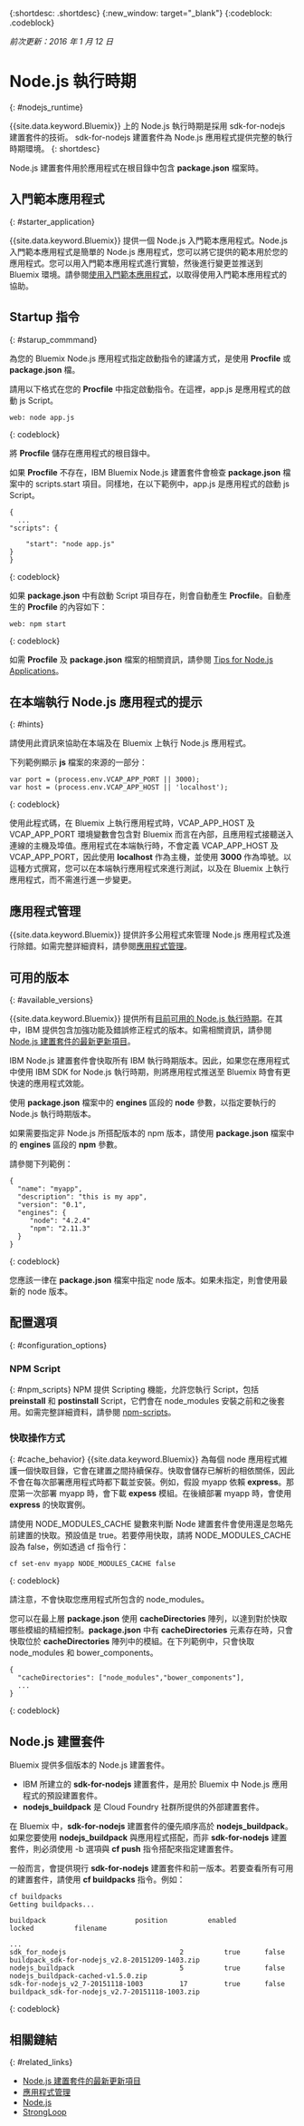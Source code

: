 {:shortdesc: .shortdesc}
{:new_window: target="_blank"}
{:codeblock: .codeblock}

*前次更新：2016 年 1 月 12 日*

# Node.js 執行時期
{: #nodejs_runtime}

{{site.data.keyword.Bluemix}} 上的 Node.js 執行時期是採用 sdk-for-nodejs 建置套件的技術。
sdk-for-nodejs 建置套件為 Node.js 應用程式提供完整的執行時期環境。
{: shortdesc}

Node.js 建置套件用於應用程式在根目錄中包含 **package.json** 檔案時。

## 入門範本應用程式
{: #starter_application}

{{site.data.keyword.Bluemix}} 提供一個 Node.js 入門範本應用程式。Node.js 入門範本應用程式是簡單的 Node.js 應用程式，您可以將它提供的範本用於您的應用程式。您可以用入門範本應用程式進行實驗，然後進行變更並推送到 Bluemix 環境。請參閱[使用入門範本應用程式](../../cfapps/starter_app_usage.html)，以取得使用入門範本應用程式的協助。

## Startup 指令
{: #starup_commmand}

為您的 Bluemix Node.js 應用程式指定啟動指令的建議方式，是使用 **Procfile** 或 **package.json** 檔。

請用以下格式在您的 **Procfile** 中指定啟動指令。在這裡，app.js 是應用程式的啟動 js Script。
```
web: node app.js
```
{: codeblock}

將 **Procfile** 儲存在應用程式的根目錄中。

如果 **Procfile** 不存在，IBM Bluemix Node.js 建置套件會檢查 **package.json** 檔案中的 scripts.start 項目。同樣地，在以下範例中，app.js 是應用程式的啟動 js Script。
```
{
  ...   
"scripts": {

    "start": "node app.js"
}
}
```
{: codeblock}

如果 **package.json** 中有啟動 Script 項目存在，則會自動產生 **Procfile**。自動產生的 **Procfile** 的內容如下：
```
web: npm start
```
{: codeblock}

如需 **Procfile** 及 **package.json** 檔案的相關資訊，請參閱 [Tips for Node.js Applications](https://docs.cloudfoundry.org/buildpacks/node/node-tips.html)。

## 在本端執行 Node.js 應用程式的提示
{: #hints}

請使用此資訊來協助在本端及在 Bluemix 上執行 Node.js 應用程式。

下列範例顯示 **js** 檔案的來源的一部分：
```
var port = (process.env.VCAP_APP_PORT || 3000);
var host = (process.env.VCAP_APP_HOST || 'localhost');
```
{: codeblock}

使用此程式碼，在 Bluemix 上執行應用程式時，VCAP_APP_HOST 及 VCAP_APP_PORT 環境變數會包含對 Bluemix 而言在內部，且應用程式接聽送入連線的主機及埠值。應用程式在本端執行時，不會定義 VCAP_APP_HOST 及 VCAP_APP_PORT，因此使用 **localhost** 作為主機，並使用 **3000** 作為埠號。以這種方式撰寫，您可以在本端執行應用程式來進行測試，以及在 Bluemix 上執行應用程式，而不需進行進一步變更。

## 應用程式管理
{{site.data.keyword.Bluemix}} 提供許多公用程式來管理 Node.js 應用程式及進行除錯。如需完整詳細資料，請參閱[應用程式管理](../../manageapps/app_mng.html)。

## 可用的版本
{: #available_versions}

{{site.data.keyword.Bluemix}} 提供所有[目前可用的 Node.js 執行時期](http://nodejs.org/dist/)。在其中，IBM 提供包含加強功能及錯誤修正程式的版本。如需相關資訊，請參閱 [Node.js 建置套件的最新更新項目](updates.html)。

IBM Node.js 建置套件會快取所有 IBM 執行時期版本。因此，如果您在應用程式中使用 IBM SDK for Node.js 執行時期，則將應用程式推送至 Bluemix 時會有更快速的應用程式效能。

使用 **package.json** 檔案中的 **engines** 區段的 **node** 參數，以指定要執行的 Node.js 執行時期版本。

如果需要指定非 Node.js 所搭配版本的 npm 版本，請使用 **package.json** 檔案中的 **engines** 區段的 **npm** 參數。  

請參閱下列範例：

```
{
  "name": "myapp",
  "description": "this is my app",
  "version": "0.1",
  "engines": {
     "node": "4.2.4"
     "npm": "2.11.3"
  }
}
```
{: codeblock}

您應該一律在 **package.json** 檔案中指定 node 版本。如果未指定，則會使用最新的 node 版本。

## 配置選項
{: #configuration_options}

### NPM Script
{: #npm_scripts}
NPM 提供 Scripting 機能，允許您執行 Script，包括 **preinstall** 和 **postinstall** Script，它們會在 node_modules 安裝之前和之後套用。如需完整詳細資料，請參閱 [npm-scripts](https://docs.npmjs.com/misc/scripts)。

### 快取操作方式
{: #cache_behavior}
{{site.data.keyword.Bluemix}} 為每個 node 應用程式維護一個快取目錄，它會在建置之間持續保存。快取會儲存已解析的相依關係，因此不會在每次部署應用程式時都下載並安裝。例如，假設 myapp 依賴 **express**。那麼第一次部署 myapp 時，會下載 **expess** 模組。在後續部署 myapp 時，會使用 **express** 的快取實例。

請使用 NODE_MODULES_CACHE 變數來判斷 Node 建置套件會使用還是忽略先前建置的快取。預設值是 true。若要停用快取，請將 NODE_MODULES_CACHE 設為 false，例如透過 cf 指令行：
```
cf set-env myapp NODE_MODULES_CACHE false
```
{: codeblock}

請注意，不會快取您應用程式所包含的 node_modules。

您可以在最上層 **package.json** 使用 **cacheDirectories** 陣列，以達到對於快取哪些模組的精細控制。**package.json** 中有 **cacheDirectories** 元素存在時，只會快取位於 **cacheDirectories** 陣列中的模組。在下列範例中，只會快取 node_modules 和 bower_components。
```
{
  "cacheDirectories": ["node_modules","bower_components"],
  ...
}
```
{: codeblock}

## Node.js 建置套件

Bluemix 提供多個版本的 Node.js 建置套件。
* IBM 所建立的 **sdk-for-nodejs** 建置套件，是用於 Bluemix 中 Node.js 應用程式的預設建置套件。
* **nodejs_buildpack** 是 Cloud Foundry 社群所提供的外部建置套件。

在 Bluemix 中，**sdk-for-nodejs** 建置套件的優先順序高於 **nodejs_buildpack**。如果您要使用 **nodejs_buildpack** 與應用程式搭配，而非 **sdk-for-nodejs** 建置套件，則必須使用 -b 選項與 **cf push** 指令搭配來指定建置套件。

一般而言，會提供現行 **sdk-for-nodejs** 建置套件和前一版本。若要查看所有可用的建置套件，請使用 **cf buildpacks** 指令。例如：
```
cf buildpacks
Getting buildpacks...

buildpack                      position          enabled          locked          filename	
   
...
sdk_for_nodejs                            2          true      false    buildpack_sdk-for-nodejs_v2.8-20151209-1403.zip   
nodejs_buildpack                          5          true      false    nodejs_buildpack-cached-v1.5.0.zip   
sdk-for-nodejs_v2_7-20151118-1003         17         true      false    buildpack_sdk-for-nodejs_v2.7-20151118-1003.zip
```
{: codeblock}


## 相關鏈結
{: #related_links}
* [Node.js 建置套件的最新更新項目](updates.html)
* [應用程式管理](../../manageapps/app_mng.html)
* [Node.js](https://nodejs.org)
* [StrongLoop](https://strongloop.com)

